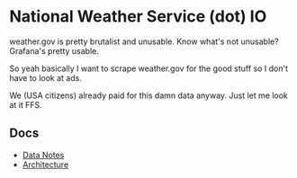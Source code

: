 # National Weather Service (dot) IO

weather.gov is pretty brutalist and unusable. Know what's not unusable? Grafana's pretty usable.

So yeah basically I want to scrape weather.gov for the good stuff so I don't have to look at ads.

We (USA citizens) already paid for this damn data anyway. Just let me look at it FFS.

## Docs

- [Data Notes](docs/Data%20Notes.md)
- [Architecture](docs/Architecture.md)
